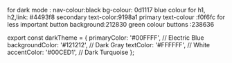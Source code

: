 for dark mode : 
nav-colour:black
bg-colour: 0d1117
blue colour for h1, h2,link: #4493f8
secondary text-color:9198a1 
primary text-colour :f0f6fc
for less important button background:212830
green colour buttons :238636


export const darkTheme = {
    primaryColor: '#00FFFF', // Electric Blue
    backgroundColor: '#121212', // Dark Gray
    textColor: '#FFFFFF', // White
    accentColor: '#00CED1', // Dark Turquoise
};
